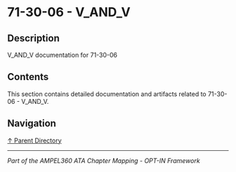 # 71-30-06 - V_AND_V

## Description

V_AND_V documentation for 71-30-06

## Contents

This section contains detailed documentation and artifacts related to 71-30-06 - V_AND_V.

## Navigation

[↑ Parent Directory](../README.md)

---

*Part of the AMPEL360 ATA Chapter Mapping - OPT-IN Framework*
